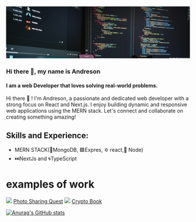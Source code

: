 ![Lover of clean code and efficient solutions.](https://github.com/Andreson26/Andreson26/blob/main/fotis-fotopoulos-6sAl6aQ4OWI-unsplash.jpg)

### Hi there 👋, my name is Andreson
#### I am a web Developer that loves solving real-world problems.

Hi there 👋 ! I'm Andreson, a passionate and dedicated web developer with a strong focus on React and Next.js. I enjoy building dynamic and responsive web applications using the MERN stack. Let's connect and collaborate on creating something amazing!

## Skills and Experience: 
* MERN STACK(🥬MongoDB, 🟩Expres, ✡️ react,🍃 Node)
* ⏭️NextJs and 🌀TypeScript

# examples of work
<div>
 <img src="https://github.com/user-attachments/assets/3950add0-d7e3-46d3-a847-b42ff20121c2" />
 <a href="https://photo-sharing-theta.vercel.app">Photo Sharing Quest</a> 
 <img src="https://github.com/user-attachments/assets/07c6a69f-e6f1-4d21-9b84-a514a865fb3a" />
 <a href="https://crypto-app01-frontend.vercel.app"> Crypto Book</a>

</div>
























 [![Anurag's GitHub stats](https://github-readme-stats.vercel.app/api?username=Andreson26)](https://github.com/anuraghazra/github-readme-stats)


